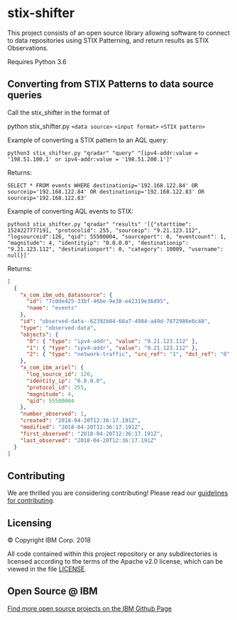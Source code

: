 # stix-shifter

This project consists of an open source library allowing software to connect to data repositories using STIX Patterning, and return results as STIX Observations.

Requires Python 3.6

## Converting from STIX Patterns to data source queries

Call the stix_shifter in the format of

python stix_shifter.py `<data source>` `<input format>` `<STIX pattern>`

Example of converting a STIX pattern to an AQL query:

`python3 stix_shifter.py "qradar" "query" "[ipv4-addr:value = '198.51.100.1' or ipv4-addr:value = '198.51.200.1']"`

Returns:

`SELECT * FROM events WHERE destinationip='192.168.122.84' OR sourceip='192.168.122.84' OR destinationip='192.168.122.83' OR sourceip='192.168.122.83'`

Example of converting AQL events to STIX:

`python3 stix_shifter.py "qradar" "results" '[{"starttime": 1524227777191, "protocolid": 255, "sourceip": "9.21.123.112", "logsourceid":126, "qid": 55500004, "sourceport": 0, "eventcount": 1, "magnitude": 4, "identityip": "0.0.0.0", "destinationip": "9.21.123.112", "destinationport": 0, "category": 10009, "username": null}]'`

Returns:

```json
[
  {
    "x_com_ibm_uds_datasource": {
      "id": "7c0de425-33bf-46be-9e38-e42319e36d95",
      "name": "events"
    },
    "id": "observed-data--62392b84-66a7-4984-a49d-7872986e0c48",
    "type": "observed-data",
    "objects": {
      "0": { "type": "ipv4-addr", "value": "9.21.123.112" },
      "1": { "type": "ipv4-addr", "value": "9.21.123.112" },
      "2": { "type": "network-traffic", "src_ref": "1", "dst_ref": "0" }
    },
    "x_com_ibm_ariel": {
      "log_source_id": 126,
      "identity_ip": "0.0.0.0",
      "protocol_id": 255,
      "magnitude": 4,
      "qid": 55500004
    },
    "number_observed": 1,
    "created": "2018-04-20T12:36:17.191Z",
    "modified": "2018-04-20T12:36:17.191Z",
    "first_observed": "2018-04-20T12:36:17.191Z",
    "last_observed": "2018-04-20T12:36:17.191Z"
  }
]
```

## Contributing

We are thrilled you are considering contributing!
Please read our [guidelines for contributing](CONTRIBUTING.md).

## Licensing

:copyright: Copyright IBM Corp. 2018

All code contained within this project repository or any
subdirectories is licensed according to the terms of the Apache v2.0 license,
which can be viewed in the file [LICENSE](LICENSE).

## Open Source @ IBM

[Find more open source projects on the IBM Github Page](http://ibm.github.io/)
